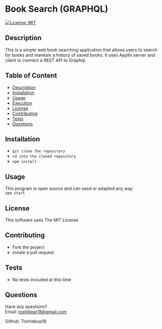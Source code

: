 # Book Search (GRAPHQL) 
  
[![License: MIT](https://img.shields.io/badge/License-MIT-yellow.svg)](https://opensource.org/licenses/MIT)  

## Description
This is a simple web book searching application that allows users to search for books and maintain a history of saved books. It uses Appllo server and client to connect a REST API to Graphql.

## Table of Content  

- [Description](#description)
- [Installation](#installation)
- [Usage](#usage)
- [Execution](#execution)
- [License](#license)
- [Contributing](#contributing)
- [Tests](#tests)
- [Questions](#questions)  
  
## Installation  
 - `git clone the repository`  
 - `cd into the cloned repository`  
 - `npm install`  
## Usage  

  This program is open source and can used or adapted any way  
  `npm start`  

## License  

This software uses The MIT License  
## Contributing  
 - Fork the project  
 - create a pull request  
## Tests  
 - No tests included at this time  
## Questions  
Have any questions?  
Email: toshibear18@gmail.com 

Github: Toshiebop18
